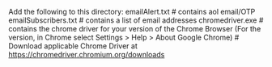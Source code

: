 Add the following to this directory:
emailAlert.txt          # contains aol email/OTP
emailSubscribers.txt    # contains a list of email addresses
chromedriver.exe        # contains the chrome driver for your version of the Chrome Browser (For the version, in Chrome select Settings > Help > About Google Chrome)
                        # Download applicable Chrome Driver at https://chromedriver.chromium.org/downloads
